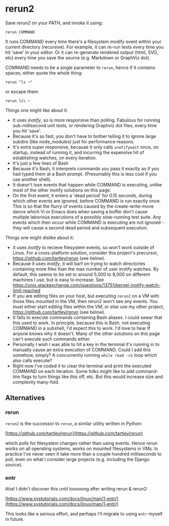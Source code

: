 # rerun2

Save *rerun2* on your PATH, and invoke it using:

    rerun COMMAND

It runs COMMAND every time there's a filesystem modify event within your current
directory (recursive). For example, it can re-run tests every time you hit
'save' in your editor. Or it can re-generate rendered output (html, SVG, etc)
every time you save the source (e.g. Markdown or GraphViz dot).

COMMAND needs to be a single parameter to `rerun`, hence if it contains
spaces, either quote the whole thing:

    rerun "ls ~"

or escape them:

    rerun ls\ ~

Things one might like about it:

* It uses *inotify*, so is more responsive than polling. Fabulous for running
  sub-millisecond unit tests, or rendering Graphviz dot files, every time you
  hit 'save'.
* Because it's so fast, you don't have to bother telling it to ignore large
  subdirs (like node_modules) just for performance reasons.
* It's extra super responsive, because it only calls `inotifywait` once, on
  startup, instead of running it, and incurring the expensive hit of
  establishing watches, on every iteration.
* It's just a few lines of Bash
* Because it's Bash, it interprets commands you pass it exactly as if you had
  typed them at a Bash prompt. (Presumably this is less cool if you use another
  shell).
* It doesn't lose events that happen while COMMAND is executing, unlike most of
  the other inotify solutions on this page.
* On the first event, it enters a 'dead period' for 0.15 seconds, during which
  other events are ignored, before COMMAND is run exactly once. This is so that
  the flurry of events caused by the create-write-move dance which Vi or Emacs
  does when saving a buffer don't cause multiple laborious executions of a
  possibly slow-running test suite. Any events which then occur while COMMAND is
  executing are not ignored - they will cause a second dead period and
  subsequent execution.

Things one might dislike about it:

* It uses *inotify* to recieve filesystem events, so won't work outside of Linux.
  For a cross-platform solution, consider this project's precursor,
  https://github.com/tartley/rerun (see below).
* Because it uses *inotify*, it will barf on trying to watch directories
  containing more files than the max number of user inotify watches. By default,
  this seems to be set to around 5,000 to 8,000 on different machines I use, but
  is easy to increase. See
  https://unix.stackexchange.com/questions/13751/kernel-inotify-watch-limit-reached
* If you are editing files on your host, but executing `rerun2` on a VM with
  those files mounted in the VM, then rerun2 won't see any events. You must
  either start editing files within the VM, or else use my other project,
  https://github.com/tartley/rerun (see below).
* It fails to execute commands containing Bash aliases. I could swear that this
  used to work. In principle, because this is Bash, not executing COMMAND in a
  subshell, I'd expect this to work. I'd love to hear If anyone knows why it
  doesn't. Many of the other solutions on this page can't execute such commands
  either.
* Personally I wish I was able to hit a key in the terminal it's running in to
  manually cause an extra execution of COMMAND. Could I add this somehow,
  simply? A concurrently running `while read -n1` loop which also calls execute?
* Right now I've coded it to clear the terminal and print the executed COMMAND
  on each iteration. Some folks might like to add command-line flags to turn
  things like this off, etc. But this would increase size and complexity
  many-fold.

## Alternatives

### rerun

`rerun2` is the successor to `rerun`, a similar utility written in Python:

[https://github.com/tartley/rerun](https://github.com/tartley/rerun)

which polls for filesystem changes rather than using events. Hence *rerun*
works on all operating systems, works on mounted filesystems in VMs. In
practice I've never seen it take more than a couple hundred milliseconds to
poll, even on what I consider large projects (e.g. including the Django
source).

### entr

Aha! I didn't discover this until looooong after writing rerun & rerun2:

[https://www.systutorials.com/docs/linux/man/1-entr/](https://www.systutorials.com/docs/linux/man/1-entr/)

This looks like a serious effort, and perhaps I'll migrate to using `entr`
myself in future.

